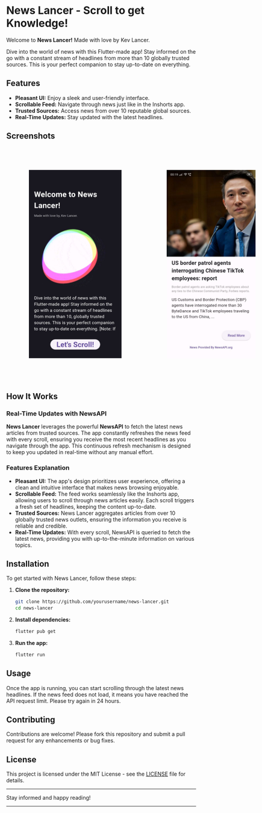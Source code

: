 # News Lancer - Scroll to get Knowledge!

Welcome to **News Lancer!** Made with love by Kev Lancer.

Dive into the world of news with this Flutter-made app! Stay informed on the go with a constant stream of headlines from more than 10 globally trusted sources. This is your perfect companion to stay up-to-date on everything.

## Features

- **Pleasant UI:** Enjoy a sleek and user-friendly interface.
- **Scrollable Feed:** Navigate through news just like in the Inshorts app.
- **Trusted Sources:** Access news from over 10 reputable global sources.
- **Real-Time Updates:** Stay updated with the latest headlines.

## Screenshots


<div style="display: flex;">
        <img src="https://github.com/Coffee-Expert/News_Lancer/blob/master/assets/loading/screenshot2.jpg" alt="Image 3" width="250" height="500" style="padding: 60px;">
        <img src="https://github.com/Coffee-Expert/News_Lancer/blob/master/assets/loading/screenshot1.jpg" alt="Image 1" width="250" height="500" style="padding: 60px;">
        <img src="https://github.com/Coffee-Expert/News_Lancer/blob/master/assets/loading/screenshot3.jpg" alt="Image 2" width="250" height="500" style="padding: 60px;">
        <img src="https://github.com/Coffee-Expert/News_Lancer/blob/master/assets/loading/screenshot4.jpg" alt="Image 3" width="250" height="500" style="padding: 60px;">
        <img src="https://github.com/Coffee-Expert/News_Lancer/blob/master/assets/loading/screenshot5.jpg" alt="Image 3" width="250" height="500" style="padding: 60px;">

</div>



## How It Works

### Real-Time Updates with NewsAPI

**News Lancer** leverages the powerful **NewsAPI** to fetch the latest news articles from trusted sources. The app constantly refreshes the news feed with every scroll, ensuring you receive the most recent headlines as you navigate through the app. This continuous refresh mechanism is designed to keep you updated in real-time without any manual effort.

### Features Explanation

- **Pleasant UI:** The app's design prioritizes user experience, offering a clean and intuitive interface that makes news browsing enjoyable.
- **Scrollable Feed:** The feed works seamlessly like the Inshorts app, allowing users to scroll through news articles easily. Each scroll triggers a fresh set of headlines, keeping the content up-to-date.
- **Trusted Sources:** News Lancer aggregates articles from over 10 globally trusted news outlets, ensuring the information you receive is reliable and credible.
- **Real-Time Updates:** With every scroll, NewsAPI is queried to fetch the latest news, providing you with up-to-the-minute information on various topics.

## Installation

To get started with News Lancer, follow these steps:

1. **Clone the repository:**
   ```bash
   git clone https://github.com/yourusername/news-lancer.git
   cd news-lancer
   ```

2. **Install dependencies:**
   ```bash
   flutter pub get
   ```

3. **Run the app:**
   ```bash
   flutter run
   ```

## Usage

Once the app is running, you can start scrolling through the latest news headlines. If the news feed does not load, it means you have reached the API request limit. Please try again in 24 hours.

## Contributing

Contributions are welcome! Please fork this repository and submit a pull request for any enhancements or bug fixes.

## License

This project is licensed under the MIT License - see the [LICENSE](LICENSE) file for details.

---

Stay informed and happy reading!

---

